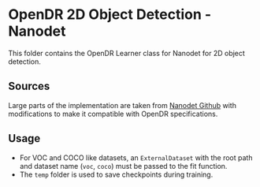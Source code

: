 OpenDR 2D Object Detection - Nanodet
======

This folder contains the OpenDR Learner class for Nanodet for 2D object detection.

Sources
------
Large parts of the implementation are taken from [Nanodet Github](https://github.com/RangiLyu/nanodet) with modifications to make it compatible with OpenDR specifications.

Usage
------
- For VOC and COCO like datasets, an ```ExternalDataset``` with the root path and dataset name (```voc```, ```coco```) must be passed to the fit function.
- The ```temp``` folder is used to save checkpoints during training.